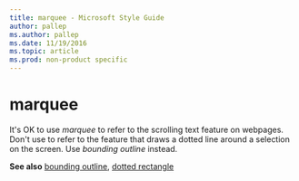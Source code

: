 ```yaml
---
title: marquee - Microsoft Style Guide
author: pallep
ms.author: pallep
ms.date: 11/19/2016
ms.topic: article
ms.prod: non-product specific
---
```


# marquee

It's OK to use *marquee*
to refer to the scrolling text feature on webpages. Don't use to refer
to the feature that draws a dotted line around a selection on the
screen. Use *bounding outline* instead.

**See also** [bounding outline](/style-guide/a-z-word-list-term-collections/b/bounding-outline), [dotted rectangle](/style-guide/a-z-word-list-term-collections/d/dotted-rectangle)
